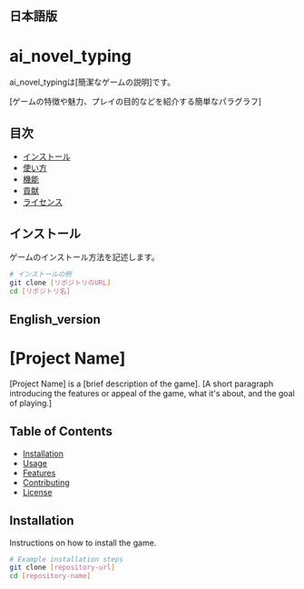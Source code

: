 ## 日本語版
# ai_novel_typing

ai_novel_typingは[簡潔なゲームの説明]です。

[ゲームの特徴や魅力、プレイの目的などを紹介する簡単なパラグラフ]

## 目次
- [インストール](#インストール)
- [使い方](#使い方)
- [機能](#機能)
- [貢献](#貢献)
- [ライセンス](#ライセンス)

## インストール

ゲームのインストール方法を記述します。

```bash
# インストールの例
git clone [リポジトリのURL]
cd [リポジトリ名]
```


## English_version
# [Project Name]

[Project Name] is a [brief description of the game]. [A short paragraph introducing the features or appeal of the game, what it's about, and the goal of playing.]

## Table of Contents
- [Installation](#installation)
- [Usage](#usage)
- [Features](#features)
- [Contributing](#contributing)
- [License](#license)

## Installation

Instructions on how to install the game.

```bash
# Example installation steps
git clone [repository-url]
cd [repository-name]
